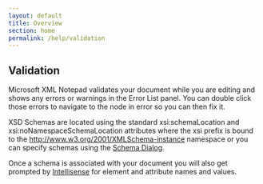 ```yaml
---
layout: default
title: Overview
section: home
permalink: /help/validation
---
```


## Validation

Microsoft XML Notepad validates your document while you are editing and shows any errors or warnings in the Error List panel. You can double click those errors to navigate to the node in error so you can then fix it.

XSD Schemas are located using the standard xsi:schemaLocation and xsi:noNamespaceSchemaLocation attributes where the xsi prefix is bound to the http://www.w3.org/2001/XMLSchema-instance namespace or you can specify schemas using the [Schema Dialog](/XmlNotepad/help/schemas).

Once a schema is associated with your document you will also get prompted by [Intellisense](/XmlNotepad/help/intellisense) for element and attribute names and values.